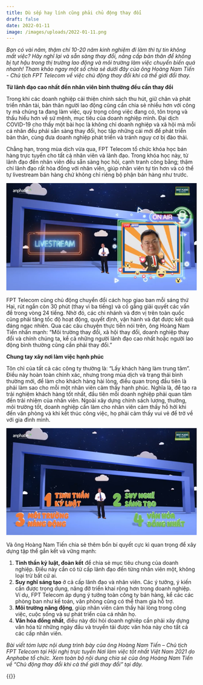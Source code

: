 ```yaml
---
title: Dù sếp hay lính cũng phải chủ động thay đổi
draft: false
date: 2022-01-11
image: /images/uploads/2022-01-11.png
---
```

*Bạn có vài năm, thậm chí 10-20 năm kinh nghiệm đi làm thì tự tin không mất việc? Hãy nghĩ lại và sẵn sàng thay đổi, nâng cấp bản thân để không bị tụt hậu trong thị trường lao động và môi trường làm việc chuyển biến quá nhanh! Tham khảo ngay một số chia sẻ dưới đây của ông Hoàng Nam Tiến - Chủ tịch FPT Telecom về việc chủ động thay đổi khi cả thế giới đổi thay.*

**Từ lãnh đạo cao nhất đến nhân viên bình thường đều cần thay đổi**

Trong khi các doanh nghiệp cải thiện chính sách thu hút, giữ chân và phát triển nhân tài, bản thân người lao động cũng cần chia sẻ nhiều hơn với công ty mà chúng ta đang làm việc, quý trọng công việc đang có, tôn trọng và thấu hiểu hơn về sứ mệnh, mục tiêu của doanh nghiệp mình. Đại dịch COVID-19 cho thấy một bài học là không chỉ doanh nghiệp và xã hội mà mỗi cá nhân đều phải sẵn sàng thay đổi, học tập những cái mới để phát triển bản thân, cùng đưa doanh nghiệp phát triển và tránh nguy cơ bị đào thải.

Chẳng hạn, trong mùa dịch vừa qua, FPT Telecom tổ chức khóa học bán hàng trực tuyến cho tất cả nhân viên và lãnh đạo. Trong khóa học này, từ lãnh đạo đến nhân viên đều sẵn sàng học hỏi, cạnh tranh công bằng; thậm chí lãnh đạo rất hòa đồng với nhân viên, giúp nhân viên tự tin hơn và có thể tự livestream bán hàng chứ không chỉ riêng bộ phận bán hàng như trước.

![Chương trình Livestream bán hàng](/images/uploads/2022-01-11-1-.png "Chương trình Livestream bán hàng")

FPT Telecom cũng chủ động chuyển đổi cách họp giao ban mỗi sáng thứ Hai, rút ngắn còn 30 phút (thay vì ba tiếng) và cố gắng giải quyết các vấn đề trong vòng 24 tiếng. Nhờ đó, các chi nhánh và đơn vị trên toàn quốc cũng phải tăng tốc độ hoạt động, quyết định, vận hành và đạt được kết quả đáng ngạc nhiên. Qua các câu chuyện thực tiễn nói trên, ông Hoàng Nam Tiến nhấn mạnh: “Môi trường thay đổi, xã hội thay đổi, doanh nghiệp thay đổi và chính chúng ta, kể cả những người lãnh đạo cao nhất hoặc người lao động bình thường cũng cần phải thay đổi.”

**Chung tay xây nơi làm việc hạnh phúc**

Tôn chỉ của tất cả các công ty thường là: “Lấy khách hàng làm trung tâm”. Điều này hoàn toàn chính xác, nhưng trong mùa dịch và trạng thái bình thường mới, để làm cho khách hàng hài lòng, điều quan trọng đầu tiên là phải làm sao cho mỗi một nhân viên cảm thấy hạnh phúc. Nghĩa là, để tạo ra trải nghiệm khách hàng tốt nhất, đầu tiên mỗi doanh nghiệp phải quan tâm đến trải nhiệm của nhân viên. Ngoài xây dựng chính sách lương, thưởng, môi trường tốt, doanh nghiệp cần làm cho nhân viên cảm thấy hồ hởi khi đến văn phòng và khi kết thúc công việc, họ phải cảm thấy vui vẻ để trở về với gia đình mình.

![4 bí quyết quan trọng để xây dựng tập thể gắn kết và vững mạnh](/images/uploads/2022-01-11-3-.png "4 bí quyết quan trọng để xây dựng tập thể gắn kết và vững mạnh")

Và ông Hoàng Nam Tiến chia sẻ thêm bốn bí quyết cực kì quan trọng để xây dựng tập thể gắn kết và vững mạnh:

1. **Tinh thần kỷ luật, đoàn kết** để chia sẻ mục tiêu chung của doanh nghiệp. Điều này cần có từ cấp lãnh đạo đến từng nhân viên một, không loại trừ bất cứ ai.
2. **Suy nghĩ sáng tạo** ở cả cấp lãnh đạo và nhân viên. Các ý tưởng, ý kiến cần được trọng dụng, nâng đỡ triển khai rộng hơn trong doanh nghiệp. Ví dụ, FPT Telecom áp dụng ý tưởng toàn công ty bán hàng, kể các các phòng ban như kế toán, văn phòng cũng có thể tham gia hỗ trợ.
3. **Môi trường năng động**, giúp nhân viên cảm thấy hài lòng trong công việc, cuộc sống và sự phát triển của cá nhân họ.
4. **Văn hóa đồng nhất**, điều này đòi hỏi doanh nghiêp cần phải xây dựng văn hóa từ những ngày đầu và truyển tải được văn hóa này cho tất cả các cấp nhân viên.

*Bài viết tóm lược nội dung trình bày của ông Hoàng Nam Tiến – Chủ tịch FPT Telecom tại Hội nghị trực tuyến Nơi làm việc tốt nhất Việt Nam 2021  do Anphabe tổ chức. Xem toàn bộ nội dung chia sẻ của ông Hoàng Nam Tiến về “Chủ động thay đổi khi cả thế giới thay đổi” tại đây.*

{{<embed-youtube link="https://www.youtube.com/watch?v=LFbRrYl4awc" >}}